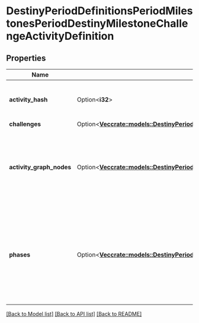 # DestinyPeriodDefinitionsPeriodMilestonesPeriodDestinyMilestoneChallengeActivityDefinition

## Properties

Name | Type | Description | Notes
------------ | ------------- | ------------- | -------------
**activity_hash** | Option<**i32**> | The activity for which this challenge is active. | [optional]
**challenges** | Option<[**Vec<crate::models::DestinyPeriodDefinitionsPeriodMilestonesPeriodDestinyMilestoneChallengeDefinition>**](Destiny.Definitions.Milestones.DestinyMilestoneChallengeDefinition.md)> |  | [optional]
**activity_graph_nodes** | Option<[**Vec<crate::models::DestinyPeriodDefinitionsPeriodMilestonesPeriodDestinyMilestoneChallengeActivityGraphNodeEntry>**](Destiny.Definitions.Milestones.DestinyMilestoneChallengeActivityGraphNodeEntry.md)> | If the activity and its challenge is visible on any of these nodes, it will be returned. | [optional]
**phases** | Option<[**Vec<crate::models::DestinyPeriodDefinitionsPeriodMilestonesPeriodDestinyMilestoneChallengeActivityPhase>**](Destiny.Definitions.Milestones.DestinyMilestoneChallengeActivityPhase.md)> | Phases related to this activity, if there are any.  These will be listed in the order in which they will appear in the actual activity. | [optional]

[[Back to Model list]](../README.md#documentation-for-models) [[Back to API list]](../README.md#documentation-for-api-endpoints) [[Back to README]](../README.md)


